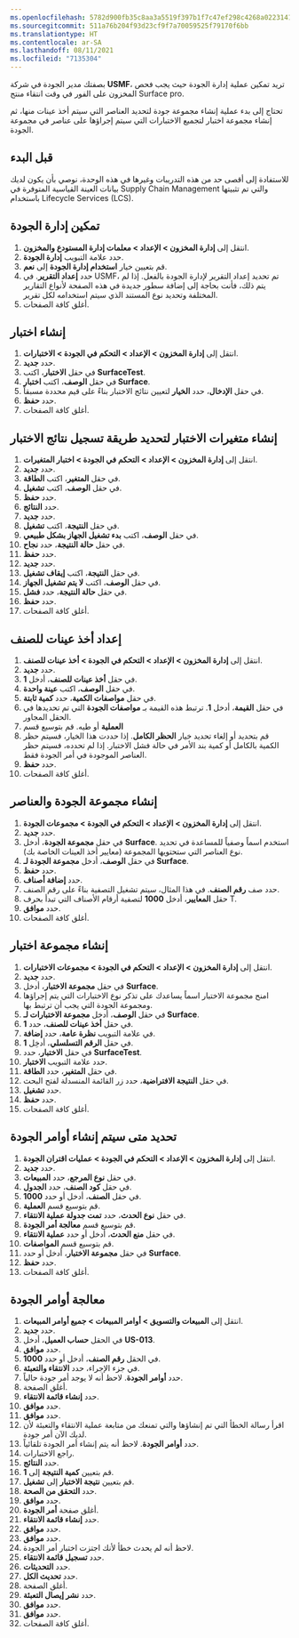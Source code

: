 ```yaml
---
ms.openlocfilehash: 5782d900fb35c8aa3a5519f397b1f7c47ef298c4268a0223141436fb122a46b6
ms.sourcegitcommit: 511a76b204f93d23cf9f7a70059525f79170f6bb
ms.translationtype: HT
ms.contentlocale: ar-SA
ms.lasthandoff: 08/11/2021
ms.locfileid: "7135304"
---
```

بصفتك مدير الجودة في شركة **USMF**، تريد تمكين عملية إدارة الجودة حيث يجب فحص المخزون على الفور في وقت انتقاء منتج Surface pro.

تحتاج إلى بدء عملية إنشاء مجموعة جودة لتحديد العناصر التي سيتم أخذ عينات منها، ثم إنشاء مجموعة اختبار لتجميع الاختبارات التي سيتم إجراؤها على عناصر في مجموعة الجودة.

## <a name="before-you-begin"></a>قبل البدء

للاستفادة إلى أقصى حد من هذه التدريبات وغيرها في هذه الوحدة، نوصي بأن يكون لديك بيانات العينة القياسية المتوفرة في Supply Chain Management والتي تم تثبيتها باستخدام Lifecycle Services‎‏ (LCS)‏‏‏‎.

## <a name="enable-quality-management"></a>تمكين إدارة الجودة 

1.  انتقل إلى **إدارة المخزون > الإعداد > معلمات إدارة المستودع والمخزون**.
2.  حدد علامة التبويب **إدارة الجودة**.
3.  قم بتعيين خيار **استخدام إدارة الجودة** إلى **نعم**.
4.  حدد **إعداد التقرير**. في USMF، تم تحديد إعداد التقرير لإدارة الجودة بالفعل. إذا لم يتم ذلك، فأنت بحاجة إلى إضافة سطور جديدة في هذه الصفحة لأنواع التقارير المختلفة وتحديد نوع المستند الذي سيتم استخدامه لكل تقرير.
5.  أغلق كافة الصفحات.

## <a name="create-a-test"></a>إنشاء اختبار 

1.  انتقل إلى **إدارة المخزون > الإعداد > التحكم في الجودة > الاختبارات**.
2.  حدد **جديد‎**.
3.  في حقل **الاختبار**، اكتب **SurfaceTest**.
4.  في حقل **الوصف**، اكتب **اختبار Surface**.
5.  في حقل **الإدخال**، حدد **الخيار** لتعيين نتائج الاختبار بناءً على قيم محددة مسبقاً.
6.  حدد **حفظ**.
7.  أغلق كافة الصفحات.

## <a name="create-test-variables-to-define-the-way-test-results-are-recorded"></a>إنشاء متغيرات الاختبار لتحديد طريقة تسجيل نتائج الاختبار 

1.  انتقل إلى **إدارة المخزون > الإعداد > التحكم في الجودة > اختبار المتغيرات**.
2.  حدد **جديد‎**.
3.  في حقل **المتغير**، اكتب **الطاقة**.
4.  في حقل **الوصف**، اكتب **تشغيل**.
5.  حدد **حفظ**.
6.  حدد **النتائج**.
7.  حدد **جديد‎**.
8.  في حقل **النتيجة**، اكتب **تشغيل**.
9.  في حقل **الوصف**، اكتب **بدء تشغيل الجهاز بشكل طبيعي**.
10. في حقل **حالة النتيجة**، حدد **نجاح**.
11. حدد **حفظ**.
12. حدد **جديد‎**.
13. في حقل **النتيجة**، اكتب **إيقاف تشغيل**.
14. في حقل **الوصف**، اكتب **لا يتم تشغيل الجهاز**.
15. في حقل **حالة النتيجة**، حدد **فشل**.
16. حدد **حفظ**.
17. أغلق كافة الصفحات.

## <a name="set-up-item-sampling"></a>إعداد أخذ عينات للصنف

1.  انتقل إلى **إدارة المخزون > الإعداد > التحكم في الجودة > أخذ عينات للصنف**.
2.  حدد **جديد‎**.
3.  في حقل **أخذ عينات للصنف**، أدخل **1**.
4.  في حقل **الوصف**، اكتب **عينة واحدة**.
5.  في حقل **مواصفات الكمية**، حدد **كمية ثابتة**.
6.  في حقل **القيمة**، أدخل **1**. ترتبط هذه القيمة بـ **مواصفات الجودة** التي تم تحديدها في الحقل المجاور.
7.  قم بتوسيع قسم **‎‏‫العملية** أو طيه.
8.  قم بتحديد أو إلغاء تحديد خيار **الحظر الكامل**. إذا حددت هذا الخيار، فسيتم حظر الكمية بالكامل أو كمية بند الأمر في حالة فشل الاختبار. إذا لم تحدده، فسيتم حظر العناصر الموجودة في أمر الجودة فقط.
9.  حدد **حفظ**.
10. أغلق كافة الصفحات.

## <a name="create-a-quality-and-item-group"></a>إنشاء مجموعة الجودة والعناصر 

1.  انتقل إلى **إدارة المخزون > الإعداد > التحكم في الجودة > مجموعات الجودة**.
2.  حدد **جديد‎**.
3.  في حقل **مجموعة الجودة**، أدخل **Surface**. استخدم اسماً وصفياً للمساعدة في تحديد نوع العناصر التي ستحتويها المجموعة (معايير أخذ العينات الخاصة بك).
4.  في حقل **الوصف**، أدخل **مجموعة الجودة لـ Surface**.
5.  حدد **حفظ**.
6.  حدد **إضافة أصناف**.
7.  حدد صف **رقم الصنف**. في هذا المثال، سيتم تشغيل التصفية بناءً على رقم الصنف.
8.  حقل **المعايير**، أدخل **1000** لتصفية أرقام الأصناف التي تبدأ بحرف T.
9.  حدد **موافق**.
10. أغلق كافة الصفحات.

## <a name="create-a-test-group"></a>إنشاء مجموعة اختبار 

1.  انتقل إلى **إدارة المخزون > الإعداد > التحكم في الجودة > مجموعات الاختبارات**.
2.  حدد **جديد‎**.
3.  في حقل **مجموعة الاختبار**، أدخل **Surface**.
4.  امنح مجموعة الاختبار اسماً يساعدك على تذكر نوع الاختبارات التي يتم إجراؤها ومجموعة الجودة التي يجب أن ترتبط بها.
5.  في حقل **الوصف**، أدخل **مجموعة الاختبارات لـ Surface**.
6.  في حقل **أخذ عينات للصنف**، حدد **1**.
7.  في علامة التبويب **نظرة عامة**، حدد **إضافة**.
8.  في حقل **الرقم التسلسلي**، أدخِل **1**.
9.  في حقل **الاختبار**، حدد **SurfaceTest**.
10. حدد علامة التبويب **الاختبار**.
11. في حقل **المتغير**، حدد **الطاقة**.
12. في حقل **النتيجة الافتراضية**، حدد زر القائمة المنسدلة لفتح البحث.
13. حدد **تشغيل**.
14. حدد **حفظ**.
15. أغلق كافة الصفحات.

## <a name="define-when-quality-orders-will-be-created"></a>تحديد متى سيتم إنشاء أوامر الجودة 

1.  انتقل إلى **إدارة المخزون > الإعداد > التحكم في الجودة > عمليات اقتران الجودة**.
2.  حدد **جديد‎**.
3.  في حقل **نوع المرجع**، حدد **المبيعات**.
4.  في حقل **كود الصنف**، حدد **الجدول**.
5.  في حقل **الصنف**، أدخل أو حدد **1000**.
6.  قم بتوسيع قسم **العملية**.
7.  في حقل **نوع الحدث**، حدد **تمت جدولة عملية الانتقاء**.
8.  قم بتوسيع قسم **معالجة أمر الجودة**.
9.  في حقل **منع الحدث**، أدخل أو حدد **عملية الانتقاء**.
10. قم بتوسيع قسم **المواصفات**.
11. في حقل **مجموعة الاختبار**، أدخل أو حدد **Surface**.
12. حدد **حفظ**.
13. أغلق كافة الصفحات.

## <a name="process-quality-orders"></a>معالجة أوامر الجودة 

1.  انتقل إلى **المبيعات والتسويق > أوامر المبيعات > جميع أوامر المبيعات**.
2.  حدد **جديد‎**.
3.  في الحقل **حساب العميل**، أدخل **US-013**.
4.  حدد **موافق**.
5.  في الحقل **رقم الصنف**، أدخل أو حدد **1000**.
6.  في جزء الإجراء، حدد **الانتقاء والتعبئة**.
7.  حدد **أوامر الجودة**. لاحظ أنه لا يوجد أمر جودة حالياً.
8.  أغلق الصفحة.
9.  حدد **إنشاء قائمة الانتقاء**.
10. حدد **موافق**.
11. حدد **موافق**.
12. اقرأ رسالة الخطأ التي تم إنشاؤها والتي تمنعك من متابعة عملية الانتقاء والتعبئة لأن لديك الآن أمر جودة.
13. حدد **أوامر الجودة**. لاحظ أنه يتم إنشاء أمر الجودة تلقائياً.
14. راجع الاختبارات.
15. حدد **النتائج**.
16. قم بتعيين **كمية النتيجة** إلى **1**.
17. قم بتعيين **نتيجة الاختبار** إلى **تشغيل**.
18. حدد **التحقق من الصحة**.
21. حدد **موافق**.
22. أغلق صفحة **أمر الجودة**.
23. حدد **إنشاء قائمة الانتقاء**.
24. حدد **موافق**.
25. حدد **موافق**.
26. لاحظ أنه لم يحدث خطأ لأنك اجتزت اختبار أمر الجودة.
27. حدد **تسجيل قائمة الانتقاء**.
28. حدد **التحديثات**.
29. حدد **تحديث الكل**.
30. أغلق الصفحة.
31. حدد **نشر إيصال التعبئة**.
32. حدد **موافق**.
33. حدد **موافق**.
34. أغلق كافة الصفحات.

